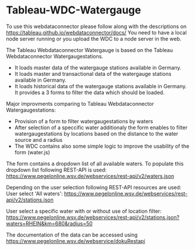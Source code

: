 # Tableau-WDC-Watergauge
To use this webdataconnector please follow along with the descriptions on https://tableau.github.io/webdataconnector/docs/
You need to have a local node server running or you upload the WDC to a node server in the web.


The Tableau Webdataconnector Watergauge is based on the Tableau Webdataconnector Watergaugestations. 
- It loads master data of the watergauge stations available in Germany. 
- It loads master and transactional data of the watergauge stations available in Germany. 
- It loads historical data of the watergauge stations available in Germany. 
It provides a 3 forms to filter the data which should be loaded.

Major improvments comparing to Tableau Webdataconnector Watergaugestations:
- Provision of a form to filter watergaugestations by waters
- After selection of a speccific water additionaly the form enables to filter watergaugestations by locations based on the distance to the water source and a radius
- The WDC contains also some simple logic to improve the usability of the form (water.js)

The form contains a dropdown list of all available waters.
To populate this dropdown list following REST-API is used:
https://www.pegelonline.wsv.de/webservices/rest-api/v2/waters.json

Depending on the user selection following REST-API resources are used:
User select 'All waters':  https://www.pegelonline.wsv.de/webservices/rest-api/v2/stations.json

User select a specific water with or without use of location filter:
https://www.pegelonline.wsv.de/webservices/rest-api/v2/stations.json?waters=RHEIN&km=680&radius=50

The documentation of the data can be accessed using 
https://www.pegelonline.wsv.de/webservice/dokuRestapi


